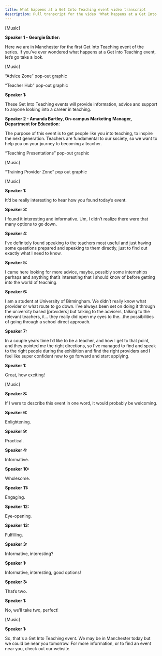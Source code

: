 ```yaml
---
title: What happens at a Get Into Teaching event video transcript
description: Full transcript for the video 'What happens at a Get Into Teaching event' video.
---
```

[Music]

**Speaker 1 - Georgie Butler:** 

Here we are in Manchester for the first Get Into Teaching event of the series.
If you’ve ever wondered what happens at a Get Into Teaching event, let’s go take a look.

[Music]

“Advice Zone” pop-out graphic

“Teacher Hub” pop-out graphic

**Speaker 1:** 

These Get Into Teaching events will provide information, advice and support to anyone looking into a career in teaching. 

**Speaker 2 - Amanda Bartley, On-campus Marketing Manager, Department for Education:** 

The purpose of this event is to get people like you into teaching, to inspire the next generation. Teachers are fundamental to our society, so we want to help you on your journey to becoming a teacher.

“Teaching Presentations” pop-out graphic

[Music]

“Training Provider Zone” pop out graphic

[Music]

**Speaker 1:**

It’d be really interesting to hear how you found today’s event.

**Speaker 3:** 

I found it interesting and informative. Um, I didn’t realize there were that many options to go down.

**Speaker 4:**

I’ve definitely found speaking to the teachers most useful and just having some questions prepared and speaking to them directly, just to find out exactly what I need to know.

**Speaker 5:**

I came here looking for more advice, maybe, possibly some internships perhaps and anything that’s interesting that I should know of before getting into the world of teaching.

**Speaker 6:**

I am a student at University of Birmingham. We didn’t really know what provider or what route to go down. I’ve always been set on doing it through the university based [providers] but talking to the advisers, talking to the relevant teachers, it… they really did open my eyes to the…the possibilities of going through a school direct approach.

**Speaker 7:**

In a couple years time I’d like to be a teacher, and how I get to that point, and they pointed me the right directions, so I’ve managed to find and speak to the right people during the exhibition and find the right providers and I feel like super confident now to go forward and start applying.

**Speaker 1:** 

Great, how exciting!

[Music]

**Speaker 8:**

If I were to describe this event in one word, it would probably be welcoming.

**Speaker 6:**

Enlightening.

**Speaker 9:**

Practical.

**Speaker 4:**

Informative.

**Speaker 10:**

Wholesome.

**Speaker 11:**

Engaging.

**Speaker 12:**

Eye-opening.

**Speaker 13:**

Fulfilling.

**Speaker 3:**

Informative, interesting?

**Speaker 1:**

Informative, interesting, good options!

**Speaker 3:**

That’s two.

**Speaker 1:**

No, we’ll take two, perfect!

[Music]

**Speaker 1:**

So, that's a Get Into Teaching event. 
We may be in Manchester today but we could be near you tomorrow. 
For more information, or to find an event near you, check out our website.